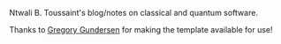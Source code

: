 Ntwali B. Toussaint's blog/notes on classical and quantum software.

Thanks to <a href='https://gregorygundersen.com'>Gregory Gundersen</a> for making the template available for use!